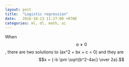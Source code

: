 ```yaml
---
layout: post
title:  "Logistic regression"
date:   2016-10-23 11:27:00 +0700
categories: ml, dl, math, ai
---
```


When $$a \ne 0$$, there are two solutions to \(ax^2 + bx + c = 0\) and they are
$$x = {-b \pm \sqrt{b^2-4ac} \over 2a}.$$